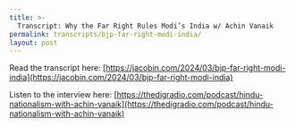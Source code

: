 ```yaml
---
title: >-
  Transcript: Why the Far Right Rules Modi’s India w/ Achin Vanaik
permalink: transcripts/bjp-far-right-modi-india/
layout: post
---
```


Read the transcript here: [https://jacobin.com/2024/03/bjp-far-right-modi-india](https://jacobin.com/2024/03/bjp-far-right-modi-india)

Listen to the interview here: [https://thedigradio.com/podcast/hindu-nationalism-with-achin-vanaik](https://thedigradio.com/podcast/hindu-nationalism-with-achin-vanaik)
